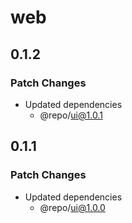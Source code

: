 # web

## 0.1.2

### Patch Changes

- Updated dependencies
  - @repo/ui@1.0.1

## 0.1.1

### Patch Changes

- Updated dependencies
  - @repo/ui@1.0.0

